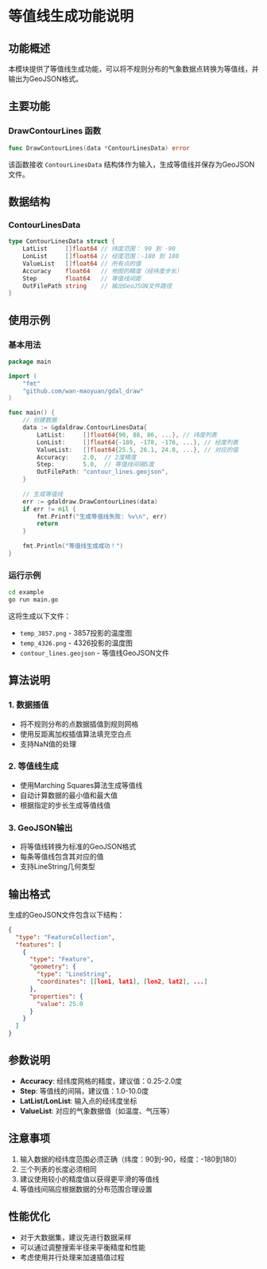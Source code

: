 # 等值线生成功能说明

## 功能概述

本模块提供了等值线生成功能，可以将不规则分布的气象数据点转换为等值线，并输出为GeoJSON格式。

## 主要功能

### DrawContourLines 函数

```go
func DrawContourLines(data *ContourLinesData) error
```

该函数接收 `ContourLinesData` 结构体作为输入，生成等值线并保存为GeoJSON文件。

## 数据结构

### ContourLinesData

```go
type ContourLinesData struct {
    LatList     []float64 // 纬度范围： 90 到 -90
    LonList     []float64 // 经度范围：-180 到 180
    ValueList   []float64 // 所有点的值
    Accuracy    float64   // 地图的精度（经纬度步长）
    Step        float64   // 等值线间距
    OutFilePath string    // 输出GeoJSON文件路径
}
```

## 使用示例

### 基本用法

```go
package main

import (
    "fmt"
    "github.com/wan-maoyuan/gdal_draw"
)

func main() {
    // 创建数据
    data := &gdaldraw.ContourLinesData{
        LatList:     []float64{90, 88, 86, ...}, // 纬度列表
        LonList:     []float64{-180, -178, -176, ...}, // 经度列表
        ValueList:   []float64{25.5, 26.1, 24.8, ...}, // 对应的值
        Accuracy:    2.0,  // 2度精度
        Step:        5.0,  // 等值线间隔5度
        OutFilePath: "contour_lines.geojson",
    }
    
    // 生成等值线
    err := gdaldraw.DrawContourLines(data)
    if err != nil {
        fmt.Printf("生成等值线失败: %v\n", err)
        return
    }
    
    fmt.Println("等值线生成成功！")
}
```

### 运行示例

```bash
cd example
go run main.go
```

这将生成以下文件：
- `temp_3857.png` - 3857投影的温度图
- `temp_4326.png` - 4326投影的温度图
- `contour_lines.geojson` - 等值线GeoJSON文件

## 算法说明

### 1. 数据插值

- 将不规则分布的点数据插值到规则网格
- 使用反距离加权插值算法填充空白点
- 支持NaN值的处理

### 2. 等值线生成

- 使用Marching Squares算法生成等值线
- 自动计算数据的最小值和最大值
- 根据指定的步长生成等值线值

### 3. GeoJSON输出

- 将等值线转换为标准的GeoJSON格式
- 每条等值线包含其对应的值
- 支持LineString几何类型

## 输出格式

生成的GeoJSON文件包含以下结构：

```json
{
  "type": "FeatureCollection",
  "features": [
    {
      "type": "Feature",
      "geometry": {
        "type": "LineString",
        "coordinates": [[lon1, lat1], [lon2, lat2], ...]
      },
      "properties": {
        "value": 25.0
      }
    }
  ]
}
```

## 参数说明

- **Accuracy**: 经纬度网格的精度，建议值：0.25-2.0度
- **Step**: 等值线的间隔，建议值：1.0-10.0度
- **LatList/LonList**: 输入点的经纬度坐标
- **ValueList**: 对应的气象数据值（如温度、气压等）

## 注意事项

1. 输入数据的经纬度范围必须正确（纬度：90到-90，经度：-180到180）
2. 三个列表的长度必须相同
3. 建议使用较小的精度值以获得更平滑的等值线
4. 等值线间隔应根据数据的分布范围合理设置

## 性能优化

- 对于大数据集，建议先进行数据采样
- 可以通过调整搜索半径来平衡精度和性能
- 考虑使用并行处理来加速插值过程 